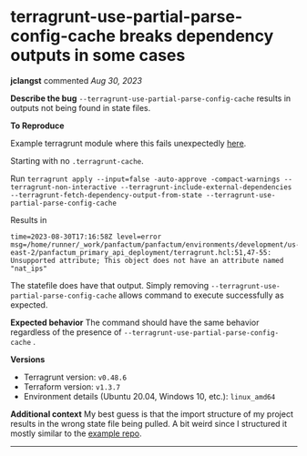 # terragrunt-use-partial-parse-config-cache breaks dependency outputs in some cases

**jclangst** commented *Aug 30, 2023*

**Describe the bug**
 `--terragrunt-use-partial-parse-config-cache` results in outputs not being found in state files.


**To Reproduce**

Example terragrunt module where this fails unexpectedly [here](https://github.com/Panfactum/panfactum/blob/main/environments/development/us-east-2/kube_ingress_controllers/terragrunt.hcl).

Starting with no `.terragrunt-cache`.

Run `terragrunt apply --input=false -auto-approve -compact-warnings --terragrunt-non-interactive --terragrunt-include-external-dependencies --terragrunt-fetch-dependency-output-from-state --terragrunt-use-partial-parse-config-cache`

Results in

```
time=2023-08-30T17:16:58Z level=error msg=/home/runner/_work/panfactum/panfactum/environments/development/us-east-2/panfactum_primary_api_deployment/terragrunt.hcl:51,47-55: Unsupported attribute; This object does not have an attribute named "nat_ips"
```

The statefile does have that output. Simply removing `--terragrunt-use-partial-parse-config-cache` allows command to execute successfully as expected.

**Expected behavior**
The command should have the same behavior regardless of the presence of  `--terragrunt-use-partial-parse-config-cache` .

**Versions**
- Terragrunt version: `v0.48.6`
- Terraform version: `v1.3.7`
- Environment details (Ubuntu 20.04, Windows 10, etc.): `linux_amd64` 

**Additional context**
My best guess is that the import structure of my project results in the wrong state file being pulled. A bit weird since I structured it mostly similar to the [example repo](https://github.com/gruntwork-io/terragrunt-infrastructure-live-example).
<br />
***


